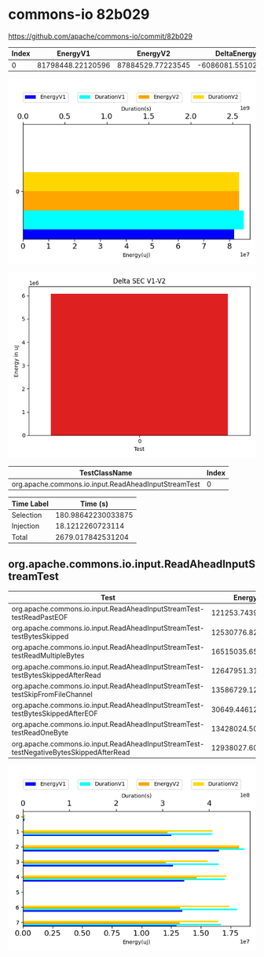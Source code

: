# commons-io 82b029


https://github.com/apache/commons-io/commit/82b029


| Index | EnergyV1 | EnergyV2 | DeltaEnergy | DurationV1 | DurationsV2 | DeltaDuration | #Tests |
| --- | --- | --- | --- | --- | --- | --- | --- |
| 0 | 81798448.22120596 | 87884529.77223545 | -6086081.551029488 | 2629787093.9069085 | 2705070827.7852273 | -75283733.87831879 | 8 |

![](./commons-io.png)

![](./commons-io_delta_1_v.png)

| TestClassName | Index |
| --- | --- |
| org.apache.commons.io.input.ReadAheadInputStreamTest | 0 |



| Time Label | Time (s) |
| --- | --- |
| Selection | 180.98642230033875 |
| Injection | 18.1212260723114 |
| Total | 2679.017842531204 |
## org.apache.commons.io.input.ReadAheadInputStreamTest

| Test | EnergyV1 | EnergyV2 | DeltaEnergy | DurationV1 | DurationsV2 | DeltaDuration |
| --- | --- | --- | --- | --- | --- | --- |
| org.apache.commons.io.input.ReadAheadInputStreamTest-testReadPastEOF | 121253.74395656685 | 145561.67385291104 | -24307.929896344198 | 4739910.410950644 | 5534681.983965899 | -794771.5730152549 |
| org.apache.commons.io.input.ReadAheadInputStreamTest-testBytesSkipped | 12530776.82462334 | 12800178.78777301 | -269401.96314966865 | 406283181.4582666 | 427525771.78448033 | -21242590.326213717 |
| org.apache.commons.io.input.ReadAheadInputStreamTest-testReadMultipleBytes | 16515035.658206254 | 19132019.554112345 | -2616983.8959060907 | 476625344.03889465 | 487878575.76266253 | -11253231.723767877 |
| org.apache.commons.io.input.ReadAheadInputStreamTest-testBytesSkippedAfterRead | 12647951.312239632 | 12669846.234672826 | -21894.922433193773 | 420338820.4858707 | 416729612.46629924 | 3609208.019571483 |
| org.apache.commons.io.input.ReadAheadInputStreamTest-testSkipFromFileChannel | 13586729.125073425 | 15353099.926080395 | -1766370.801006969 | 433955922.6271524 | 459057668.4321717 | -25101745.80501932 |
| org.apache.commons.io.input.ReadAheadInputStreamTest-testBytesSkippedAfterEOF | 30649.446121770576 | 49819.38401379207 | -19169.937892021495 | 1918983.963683553 | 1950538.5362035283 | -31554.57251997525 |
| org.apache.commons.io.input.ReadAheadInputStreamTest-testReadOneByte | 13428024.50843744 | 13883651.557270354 | -455627.04883291386 | 460540632.12173927 | 465988143.68071187 | -5447511.558972597 |
| org.apache.commons.io.input.ReadAheadInputStreamTest-testNegativeBytesSkippedAfterRead | 12938027.60254754 | 13850352.654459823 | -912325.0519122835 | 425384298.80035067 | 440405835.1387318 | -15021536.338381112 |

![](./org.apache.commons.io.input.ReadAheadInputStreamTest-graph.png)


